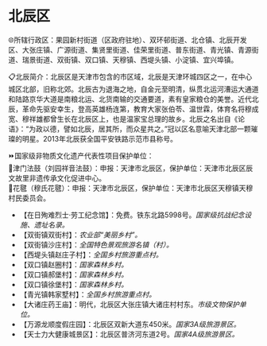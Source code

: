 # 北辰区  
🌐所辖行政区：果园新村街道（区政府驻地）、双环邨街道、北仓镇、北辰开发区、大张庄镇、广源街道、集贤里街道、佳荣里街道、普东街道、青光镇、青源街道、瑞景街道、双街镇、双口镇、天穆镇、西堤头镇、小淀镇、宜兴埠镇。  

📋北辰简介：北辰区是天津市包含的市区域，北辰是天津环城四区之一，在中心城区北部，旧称北郊。北辰古为退海之地，自金元至明清，纵贯北运河漕运大通道和陆路京华大道是南粮北运、北货南输的交通要道，素有皇家粮仓的美誉。近代北辰，革命先驱安幸生，登高英雄杨连第，教育大家张伯苓、温世霖，体育名将穆成宽、穆祥雄都曾生长在北辰区上，也是温家宝总理的故乡。北辰之名出自《论语》：“为政以德，譬如北辰，居其所，而众星共之。”冠以区名意喻天津北部一颗璀璨的明星。2013年北辰获全国平安铁路示范市县称号。  

⏩国家级非物质文化遗产代表性项目保护单位：  
🔸津门法鼓（刘园祥音法鼓）：申报：天津市北辰区，保护单位：天津市北辰区辰文故里非遗传承文化促进中心。  
🔸花毽（穆氏花毽）：申报：天津市北辰区，保护单位：天津市北辰区天穆镇天穆村民委员会。  

* 【在日殉难烈士·劳工纪念馆】：免费。铁东北路5998号。*国家级抗战纪念设施、遗址名录。*  
* 【双街镇双街村】：*农业部“美丽乡村”。*  
* 【双街镇沙庄村】：*全国特色景观旅游名镇（村）。*  
* 【西堤头镇赵庄子村】：*全国乡村旅游重点村。*  
* 【双口镇赵圈村】：*国家森林乡村。*  
* 【双口镇郝堡村】：*国家森林乡村。*  
* 【双口镇徐堡村】：*国家森林乡村。*  
* 【青光镇韩家墅村】：*全国乡村旅游重点村。*  
* 【大诸庄药王庙】：明代，北辰区大张庄镇大诸庄村村东。*市级文物保护单位。*  
* 【万源龙顺度假庄园】：北辰区双新大道东450米。*国家3A级旅游景区。*  
* 【天士力大健康城景区】：北辰区普济河东道2号。*国家4A级旅游景区。*  
